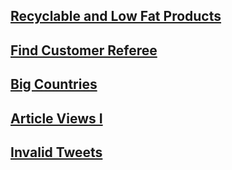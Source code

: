 ## [Recyclable and Low Fat Products](https://leetcode.com/problems/recyclable-and-low-fat-products/?envType=study-plan-v2&envId=top-sql-50)

## [Find Customer Referee](https://leetcode.com/problems/find-customer-referee/?envType=study-plan-v2&envId=top-sql-50)

## [Big Countries](https://leetcode.com/problems/big-countries/description/?envType=study-plan-v2&envId=top-sql-50)

## [Article Views I](https://leetcode.com/problems/article-views-i/description/?envType=study-plan-v2&envId=top-sql-50)

## [Invalid Tweets](https://leetcode.com/problems/invalid-tweets/description/?envType=study-plan-v2&envId=top-sql-50)
